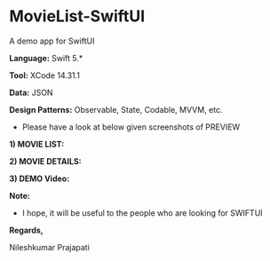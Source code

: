 # MovieList-SwiftUI
A demo app for SwiftUI

**Language:** Swift 5.*

**Tool:** XCode 14.31.1

**Data:** JSON

**Design Patterns:** Observable, State, Codable, MVVM, etc.


- Please have a look at below given screenshots of PREVIEW


**1) MOVIE LIST:**



**2) MOVIE DETAILS:**



**3) DEMO Video:**



**Note:**

- I hope, it will be useful to the people who are looking for SWIFTUI




**Regards,**

Nileshkumar Prajapati
